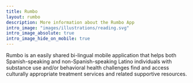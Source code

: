 ```yaml
---
title: Rumbo
layout: rumbo
description: More information about the Rumbo App
intro_image: "images/illustrations/reading.svg"
intro_image_absolute: true
intro_image_hide_on_mobile: true
---
```


Rumbo is an easily shared bi-lingual mobile application that helps both Spanish-speaking and non-Spanish-speaking Latino individuals with substance use and/or behavioral health challenges find and access culturally appropriate treatment services and related supportive resources.


